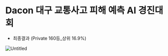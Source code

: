 # Dacon 대구 교통사고 피해 예측 AI 경진대회 

- 최종결과 (Private 160등_상위 16.9%) 

![Untitled](https://github.com/minjeeeko/Dacon_Predict_Daegu_Caraccident/assets/117187028/cebe97d8-f9fd-40db-be7a-37843a632a32)

